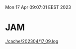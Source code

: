 Mon 17 Apr 09:07:01 EEST 2023
# JAM
<a href='./cache/202304/17_09.log'>./cache/202304/17_09.log</a>
